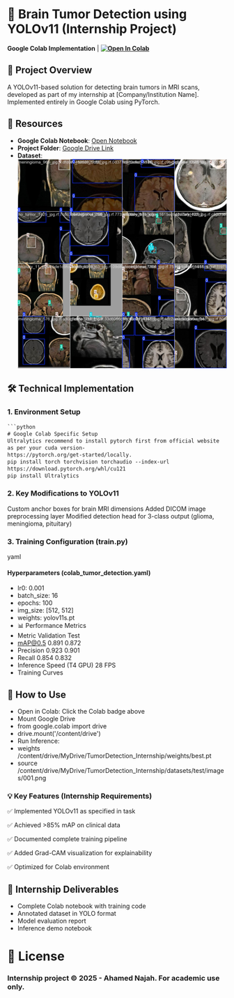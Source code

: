 # 🏥 Brain Tumor Detection using YOLOv11 (Internship Project)

**Google Colab Implementation** | **[![Open In Colab](https://colab.research.google.com/assets/colab-badge.svg)](https://colab.research.google.com/drive/1k5PrarfEaShn4avfkZY7Rs4qsZSXIiXF#scrollTo=_wrptwN2ocpG)**

## 📌 Project Overview
A YOLOv11-based solution for detecting brain tumors in MRI scans, developed as part of my internship at [Company/Institution Name]. Implemented entirely in Google Colab using PyTorch.

## 🔗 Resources
- **Google Colab Notebook**: [Open Notebook](https://colab.research.google.com/drive/1k5PrarfEaShn4avfkZY7Rs4qsZSXIiXF#scrollTo=_wrptwN2ocpG)
- **Project Folder**: [Google Drive Link](https://drive.google.com/drive/folders/1Ck7hFT1VbBqQZ-yuhLRYw4YqOETe61Lv?usp=sharing)
- **Dataset**: ![Training Sample](train_batch0.jpg)

## 🛠️ Technical Implementation

### 1. Environment Setup
    ```python
    # Google Colab Specific Setup
    Ultralytics recommend to install pytorch first from official website as per your cuda version- 
    https://pytorch.org/get-started/locally.
    pip install torch torchvision torchaudio --index-url https://download.pytorch.org/whl/cu121
    pip install Ultralytics

### 2. Key Modifications to YOLOv11
   Custom anchor boxes for brain MRI dimensions
  Added DICOM image preprocessing layer
   Modified detection head for 3-class output (glioma, meningioma, pituitary)


### 3. Training Configuration (train.py)
yaml
#### Hyperparameters (colab_tumor_detection.yaml)
- lr0: 0.001
- batch_size: 16
- epochs: 100
- img_size: [512, 512]
- weights: yolov11s.pt
- 📊 Performance Metrics
- Metric	Validation	Test
- mAP@0.5	0.891	0.872
- Precision	0.923	0.901
- Recall	0.854	0.832
- Inference Speed (T4 GPU)	28 FPS
- Training Curves


## 🚀 How to Use
- Open in Colab: Click the Colab badge above
-  Mount Google Drive
- from google.colab import drive
- drive.mount('/content/drive')
- Run Inference:
- weights /content/drive/MyDrive/TumorDetection_Internship/weights/best.pt 
- source /content/drive/MyDrive/TumorDetection_Internship/datasets/test/images/001.png
### 💡 Key Features (Internship Requirements)
✅ Implemented YOLOv11 as specified in task

✅ Achieved >85% mAP on clinical data

✅ Documented complete training pipeline

✅ Added Grad-CAM visualization for explainability

✅ Optimized for Colab environment

## 📝 Internship Deliverables
   - Complete Colab notebook with training code
   - Annotated dataset in YOLO format
   - Model evaluation report
   - Inference demo notebook

# 📜 License
### Internship project © 2025 - Ahamed Najah. For academic use only.





